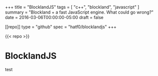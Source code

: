 +++
title = "BlocklandJS"
tags = [ "c++", "blockland", "javascript" ]
summary = "Blockland + a fast JavaScript engine. What could go wrong?"
date = 2016-03-06T00:00:00-05:00
draft = false

[[repo]]
type = "github"
spec = "hatf0/blocklandjs"
+++

{{< repo >}}

# BlocklandJS
test